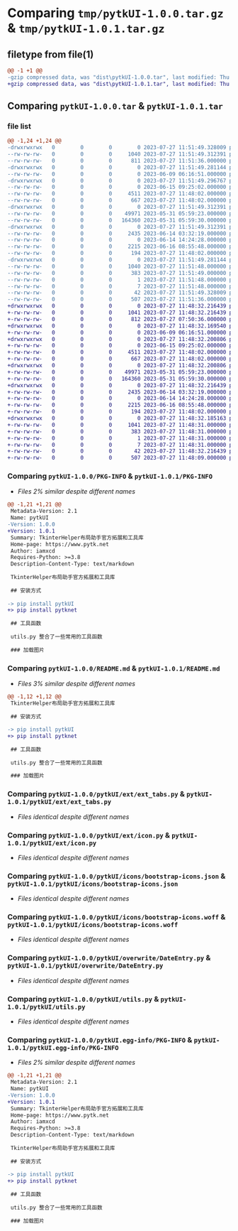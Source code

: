 # Comparing `tmp/pytkUI-1.0.0.tar.gz` & `tmp/pytkUI-1.0.1.tar.gz`

## filetype from file(1)

```diff
@@ -1 +1 @@
-gzip compressed data, was "dist\pytkUI-1.0.0.tar", last modified: Thu Jul 27 11:51:49 2023, max compression
+gzip compressed data, was "dist\pytkUI-1.0.1.tar", last modified: Thu Jul 27 11:48:32 2023, max compression
```

## Comparing `pytkUI-1.0.0.tar` & `pytkUI-1.0.1.tar`

### file list

```diff
@@ -1,24 +1,24 @@
-drwxrwxrwx   0        0        0        0 2023-07-27 11:51:49.328009 pytkUI-1.0.0/
--rw-rw-rw-   0        0        0     1040 2023-07-27 11:51:49.312391 pytkUI-1.0.0/PKG-INFO
--rw-rw-rw-   0        0        0      811 2023-07-27 11:51:36.000000 pytkUI-1.0.0/README.md
-drwxrwxrwx   0        0        0        0 2023-07-27 11:51:49.281144 pytkUI-1.0.0/pytkUI/
--rw-rw-rw-   0        0        0        0 2023-06-09 06:16:51.000000 pytkUI-1.0.0/pytkUI/__init__.py
-drwxrwxrwx   0        0        0        0 2023-07-27 11:51:49.296767 pytkUI-1.0.0/pytkUI/ext/
--rw-rw-rw-   0        0        0        0 2023-06-15 09:25:02.000000 pytkUI-1.0.0/pytkUI/ext/__init__.py
--rw-rw-rw-   0        0        0     4511 2023-07-27 11:48:02.000000 pytkUI-1.0.0/pytkUI/ext/ext_tabs.py
--rw-rw-rw-   0        0        0      667 2023-07-27 11:48:02.000000 pytkUI-1.0.0/pytkUI/ext/icon.py
-drwxrwxrwx   0        0        0        0 2023-07-27 11:51:49.312391 pytkUI-1.0.0/pytkUI/icons/
--rw-rw-rw-   0        0        0    49971 2023-05-31 05:59:23.000000 pytkUI-1.0.0/pytkUI/icons/bootstrap-icons.json
--rw-rw-rw-   0        0        0   164360 2023-05-31 05:59:30.000000 pytkUI-1.0.0/pytkUI/icons/bootstrap-icons.woff
-drwxrwxrwx   0        0        0        0 2023-07-27 11:51:49.312391 pytkUI-1.0.0/pytkUI/overwrite/
--rw-rw-rw-   0        0        0     2435 2023-06-14 03:32:19.000000 pytkUI-1.0.0/pytkUI/overwrite/DateEntry.py
--rw-rw-rw-   0        0        0        0 2023-06-14 14:24:28.000000 pytkUI-1.0.0/pytkUI/overwrite/__init__.py
--rw-rw-rw-   0        0        0     2215 2023-06-16 08:55:48.000000 pytkUI-1.0.0/pytkUI/utils.py
--rw-rw-rw-   0        0        0      194 2023-07-27 11:48:02.000000 pytkUI-1.0.0/pytkUI/widgets.py
-drwxrwxrwx   0        0        0        0 2023-07-27 11:51:49.281144 pytkUI-1.0.0/pytkUI.egg-info/
--rw-rw-rw-   0        0        0     1040 2023-07-27 11:51:48.000000 pytkUI-1.0.0/pytkUI.egg-info/PKG-INFO
--rw-rw-rw-   0        0        0      383 2023-07-27 11:51:49.000000 pytkUI-1.0.0/pytkUI.egg-info/SOURCES.txt
--rw-rw-rw-   0        0        0        1 2023-07-27 11:51:48.000000 pytkUI-1.0.0/pytkUI.egg-info/dependency_links.txt
--rw-rw-rw-   0        0        0        7 2023-07-27 11:51:48.000000 pytkUI-1.0.0/pytkUI.egg-info/top_level.txt
--rw-rw-rw-   0        0        0       42 2023-07-27 11:51:49.328009 pytkUI-1.0.0/setup.cfg
--rw-rw-rw-   0        0        0      507 2023-07-27 11:51:36.000000 pytkUI-1.0.0/setup.py
+drwxrwxrwx   0        0        0        0 2023-07-27 11:48:32.216439 pytkUI-1.0.1/
+-rw-rw-rw-   0        0        0     1041 2023-07-27 11:48:32.216439 pytkUI-1.0.1/PKG-INFO
+-rw-rw-rw-   0        0        0      812 2023-07-27 07:50:36.000000 pytkUI-1.0.1/README.md
+drwxrwxrwx   0        0        0        0 2023-07-27 11:48:32.169540 pytkUI-1.0.1/pytkUI/
+-rw-rw-rw-   0        0        0        0 2023-06-09 06:16:51.000000 pytkUI-1.0.1/pytkUI/__init__.py
+drwxrwxrwx   0        0        0        0 2023-07-27 11:48:32.200806 pytkUI-1.0.1/pytkUI/ext/
+-rw-rw-rw-   0        0        0        0 2023-06-15 09:25:02.000000 pytkUI-1.0.1/pytkUI/ext/__init__.py
+-rw-rw-rw-   0        0        0     4511 2023-07-27 11:48:02.000000 pytkUI-1.0.1/pytkUI/ext/ext_tabs.py
+-rw-rw-rw-   0        0        0      667 2023-07-27 11:48:02.000000 pytkUI-1.0.1/pytkUI/ext/icon.py
+drwxrwxrwx   0        0        0        0 2023-07-27 11:48:32.200806 pytkUI-1.0.1/pytkUI/icons/
+-rw-rw-rw-   0        0        0    49971 2023-05-31 05:59:23.000000 pytkUI-1.0.1/pytkUI/icons/bootstrap-icons.json
+-rw-rw-rw-   0        0        0   164360 2023-05-31 05:59:30.000000 pytkUI-1.0.1/pytkUI/icons/bootstrap-icons.woff
+drwxrwxrwx   0        0        0        0 2023-07-27 11:48:32.216439 pytkUI-1.0.1/pytkUI/overwrite/
+-rw-rw-rw-   0        0        0     2435 2023-06-14 03:32:19.000000 pytkUI-1.0.1/pytkUI/overwrite/DateEntry.py
+-rw-rw-rw-   0        0        0        0 2023-06-14 14:24:28.000000 pytkUI-1.0.1/pytkUI/overwrite/__init__.py
+-rw-rw-rw-   0        0        0     2215 2023-06-16 08:55:48.000000 pytkUI-1.0.1/pytkUI/utils.py
+-rw-rw-rw-   0        0        0      194 2023-07-27 11:48:02.000000 pytkUI-1.0.1/pytkUI/widgets.py
+drwxrwxrwx   0        0        0        0 2023-07-27 11:48:32.185163 pytkUI-1.0.1/pytkUI.egg-info/
+-rw-rw-rw-   0        0        0     1041 2023-07-27 11:48:31.000000 pytkUI-1.0.1/pytkUI.egg-info/PKG-INFO
+-rw-rw-rw-   0        0        0      383 2023-07-27 11:48:31.000000 pytkUI-1.0.1/pytkUI.egg-info/SOURCES.txt
+-rw-rw-rw-   0        0        0        1 2023-07-27 11:48:31.000000 pytkUI-1.0.1/pytkUI.egg-info/dependency_links.txt
+-rw-rw-rw-   0        0        0        7 2023-07-27 11:48:31.000000 pytkUI-1.0.1/pytkUI.egg-info/top_level.txt
+-rw-rw-rw-   0        0        0       42 2023-07-27 11:48:32.216439 pytkUI-1.0.1/setup.cfg
+-rw-rw-rw-   0        0        0      507 2023-07-27 11:48:09.000000 pytkUI-1.0.1/setup.py
```

### Comparing `pytkUI-1.0.0/PKG-INFO` & `pytkUI-1.0.1/PKG-INFO`

 * *Files 2% similar despite different names*

```diff
@@ -1,21 +1,21 @@
 Metadata-Version: 2.1
 Name: pytkUI
-Version: 1.0.0
+Version: 1.0.1
 Summary: TkinterHelper布局助手官方拓展和工具库
 Home-page: https://www.pytk.net
 Author: iamxcd
 Requires-Python: >=3.8
 Description-Content-Type: text/markdown
 
 TkinterHelper布局助手官方拓展和工具库
 
 ## 安装方式
 
-> pip install pytkUI
+> pip install pytknet
 
 ## 工具函数
 
 utils.py 整合了一些常用的工具函数
 
 ### 加载图片
```

### Comparing `pytkUI-1.0.0/README.md` & `pytkUI-1.0.1/README.md`

 * *Files 3% similar despite different names*

```diff
@@ -1,12 +1,12 @@
 TkinterHelper布局助手官方拓展和工具库
 
 ## 安装方式
 
-> pip install pytkUI
+> pip install pytknet
 
 ## 工具函数
 
 utils.py 整合了一些常用的工具函数
 
 ### 加载图片
```

### Comparing `pytkUI-1.0.0/pytkUI/ext/ext_tabs.py` & `pytkUI-1.0.1/pytkUI/ext/ext_tabs.py`

 * *Files identical despite different names*

### Comparing `pytkUI-1.0.0/pytkUI/ext/icon.py` & `pytkUI-1.0.1/pytkUI/ext/icon.py`

 * *Files identical despite different names*

### Comparing `pytkUI-1.0.0/pytkUI/icons/bootstrap-icons.json` & `pytkUI-1.0.1/pytkUI/icons/bootstrap-icons.json`

 * *Files identical despite different names*

### Comparing `pytkUI-1.0.0/pytkUI/icons/bootstrap-icons.woff` & `pytkUI-1.0.1/pytkUI/icons/bootstrap-icons.woff`

 * *Files identical despite different names*

### Comparing `pytkUI-1.0.0/pytkUI/overwrite/DateEntry.py` & `pytkUI-1.0.1/pytkUI/overwrite/DateEntry.py`

 * *Files identical despite different names*

### Comparing `pytkUI-1.0.0/pytkUI/utils.py` & `pytkUI-1.0.1/pytkUI/utils.py`

 * *Files identical despite different names*

### Comparing `pytkUI-1.0.0/pytkUI.egg-info/PKG-INFO` & `pytkUI-1.0.1/pytkUI.egg-info/PKG-INFO`

 * *Files 2% similar despite different names*

```diff
@@ -1,21 +1,21 @@
 Metadata-Version: 2.1
 Name: pytkUI
-Version: 1.0.0
+Version: 1.0.1
 Summary: TkinterHelper布局助手官方拓展和工具库
 Home-page: https://www.pytk.net
 Author: iamxcd
 Requires-Python: >=3.8
 Description-Content-Type: text/markdown
 
 TkinterHelper布局助手官方拓展和工具库
 
 ## 安装方式
 
-> pip install pytkUI
+> pip install pytknet
 
 ## 工具函数
 
 utils.py 整合了一些常用的工具函数
 
 ### 加载图片
```

